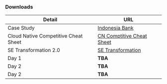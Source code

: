 

### Downloads

|  Detail         | URL |
|-----------|-----|
| Case Study| <a href="https://docs.google.com/document/d/17IDFjSlimabs2qpWCNVF_20ioArYWCKw/edit?usp=sharing&ouid=116503457773292881786&rtpof=true&sd=true" target="_blank">Indonesia Bank</a>  |
| Cloud Native Competitive Cheat Sheet| <a href="https://docs.google.com/spreadsheets/d/1BDZEw3RJtU_aTVe3faOOk8zzEZewRYSHrOu3r1p5YHY/edit?usp=sharing" target="_blank">CN Comptitive Cheat Sheet</a>  |
| SE Transformation 2.0| <a href="https://docs.google.com/presentation/d/1NHBj9uNxm4Es43DQ0NM29UATEMGdyAzB/edit?usp=sharing&ouid=116503457773292881786&rtpof=true&sd=true" target="_blank">SE Transformation</a>  |
| Day 1 |  **TBA** |
| Day 2 |  **TBA** |
| Day 2 |  **TBA** |
